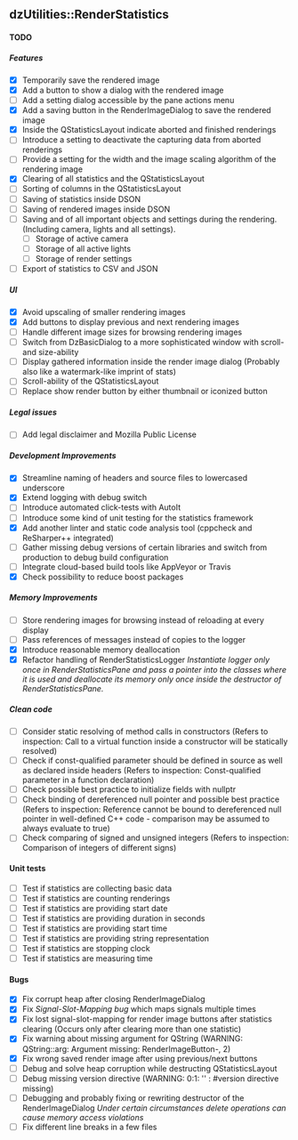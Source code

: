 dzUtilities::RenderStatistics
---

#### TODO

##### Features
+ [x] Temporarily save the rendered image
+ [x] Add a button to show a dialog with the rendered image
+ [ ] Add a setting dialog accessible by the pane actions menu
+ [x] Add a saving button in the RenderImageDialog to save the rendered image
+ [x] Inside the QStatisticsLayout indicate aborted and finished renderings
+ [ ] Introduce a setting to deactivate the capturing data from aborted renderings
+ [ ] Provide a setting for the width and the image scaling algorithm of the rendering image
+ [x] Clearing of all statistics and the QStatisticsLayout
+ [ ] Sorting of columns in the QStatisticsLayout
+ [ ] Saving of statistics inside DSON
+ [ ] Saving of rendered images inside DSON
+ [ ] Saving and of all important objects and settings during the rendering. 
      (Including camera, lights and all settings).
  + [ ] Storage of active camera
  + [ ] Storage of all active lights
  + [ ] Storage of render settings
+ [ ] Export of statistics to CSV and JSON

##### UI
+ [x] Avoid upscaling of smaller rendering images
+ [x] Add buttons to display previous and next rendering images
+ [ ] Handle different image sizes for browsing rendering images
+ [ ] Switch from DzBasicDialog to a more sophisticated window with scroll- and size-ability
+ [ ] Display gathered information inside the render image dialog
      (Probably also like a watermark-like imprint of stats)
+ [ ] Scroll-ability of the QStatisticsLayout
+ [ ] Replace show render button by either thumbnail or iconized button

##### Legal issues
+ [ ] Add legal disclaimer and Mozilla Public License

##### Development Improvements
+ [x] Streamline naming of headers and source files to lowercased underscore
+ [x] Extend logging with debug switch
+ [ ] Introduce automated click-tests with AutoIt
+ [ ] Introduce some kind of unit testing for the statistics framework
+ [x] Add another linter and static code analysis tool (cppcheck and ReSharper++ integrated)
+ [ ] Gather missing debug versions of certain libraries and switch 
      from production to debug build configuration
+ [ ] Integrate cloud-based build tools like AppVeyor or Travis
+ [x] Check possibility to reduce boost packages

##### Memory Improvements
+ [ ] Store rendering images for browsing instead of reloading at every display
+ [ ] Pass references of messages instead of copies to the logger
+ [x] Introduce reasonable memory deallocation
+ [x] Refactor handling of RenderStatisticsLogger
      _Instantiate logger only once in RenderStatisticsPane and pass
      a pointer into the classes where it is used and deallocate its
      memory only once inside the destructor of RenderStatisticsPane._

##### Clean code
+ [ ] Consider static resolving of method calls in constructors
      (Refers to inspection: Call to a virtual function inside a constructor will be statically resolved)
+ [ ] Check if const-qualified parameter should be defined in source as well as declared inside headers
      (Refers to inspection: Const-qualified parameter in a function declaration)
+ [ ] Check possible best practice to initialize fields with nullptr
+ [ ] Check binding of dereferenced null pointer and possible best practice
      (Refers to inspection: Reference cannot be bound to dereferenced null pointer in well-defined C++ code
       - comparison may be assumed to always evaluate to true)
+ [ ] Check comparing of signed and unsigned integers
      (Refers to inspection: Comparison of integers of different signs)

#### Unit tests
+ [ ] Test if statistics are collecting basic data
+ [ ] Test if statistics are counting renderings
+ [ ] Test if statistics are providing start date
+ [ ] Test if statistics are providing duration in seconds
+ [ ] Test if statistics are providing start time
+ [ ] Test if statistics are providing string representation
+ [ ] Test if statistics are stopping clock
+ [ ] Test if statistics are measuring time

#### Bugs
+ [x] Fix corrupt heap after closing RenderImageDialog
+ [x] Fix *Signal-Slot-Mapping bug* which maps signals multiple times
+ [x] Fix lost signal-slot-mapping for render image buttons after statistics clearing
      (Occurs only after clearing more than one statistic)
+ [x] Fix warning about missing argument for QString 
      (WARNING: QString::arg: Argument missing: RenderImageButton-, 2)
+ [x] Fix wrong saved render image after using previous/next buttons
+ [ ] Debug and solve heap corruption while destructing QStatisticsLayout
+ [ ] Debug missing version directive (WARNING: 0:1: '' :  #version directive missing)
+ [ ] Debugging and probably fixing or rewriting destructor of the RenderImageDialog
      _Under certain circumstances delete operations can cause memory access violations_
+ [ ] Fix different line breaks in a few files
